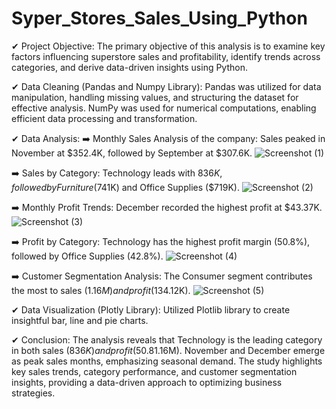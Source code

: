 # Syper_Stores_Sales_Using_Python 


✔ Project Objective: The primary objective of this analysis is to examine key factors influencing superstore sales and profitability, identify trends across categories, and derive data-driven insights using Python.

✔ Data Cleaning (Pandas and Numpy Library): Pandas was utilized for data manipulation, handling missing values, and structuring the dataset for effective analysis. NumPy was used for numerical computations, enabling efficient data processing and transformation.

✔ Data Analysis:
   ➡️ Monthly Sales Analysis of the company: Sales peaked in November at $352.4K, followed by September at $307.6K.
   ![Screenshot (1)](https://github.com/subhajitdey295/Python_Super_Stores_Sales/assets/73297451/9d78761e-30ef-46d3-8683-543d9ed57b78)

   ➡️ Sales by Category: Technology leads with $836K, followed by Furniture ($741K) and Office Supplies ($719K).
   ![Screenshot (2)](https://github.com/subhajitdey295/Python_Super_Stores_Sales/assets/73297451/41fe1d66-4428-48d1-9474-56eb112b5af1)

   ➡️ Monthly Profit Trends: December recorded the highest profit at $43.37K.
   ![Screenshot (3)](https://github.com/subhajitdey295/Python_Super_Stores_Sales/assets/73297451/f900ba37-f5a2-44a8-b3dc-c44483c1d583)

   ➡️ Profit by Category: Technology has the highest profit margin (50.8%), followed by Office Supplies (42.8%).
   ![Screenshot (4)](https://github.com/subhajitdey295/Python_Super_Stores_Sales/assets/73297451/daaca910-df07-4a20-89c9-3a6ee111a386)

   ➡️ Customer Segmentation Analysis: The Consumer segment contributes the most to sales ($1.16M) and profit ($134.12K).
   ![Screenshot (5)](https://github.com/subhajitdey295/Python_Super_Stores_Sales/assets/73297451/27631e19-1745-4b31-a8d3-0a73ade4963a)

✔ Data Visualization (Plotly Library): Utilized Plotlib library to create insightful bar, line and pie charts.

✔ Conclusion: The analysis reveals that Technology is the leading category in both sales ($836K) and profit (50.8%), while Consumers drive the highest revenue ($1.16M). November and December emerge as peak sales months, emphasizing seasonal demand. The study highlights key sales trends, category performance, and customer segmentation insights, providing a data-driven approach to optimizing business strategies.
